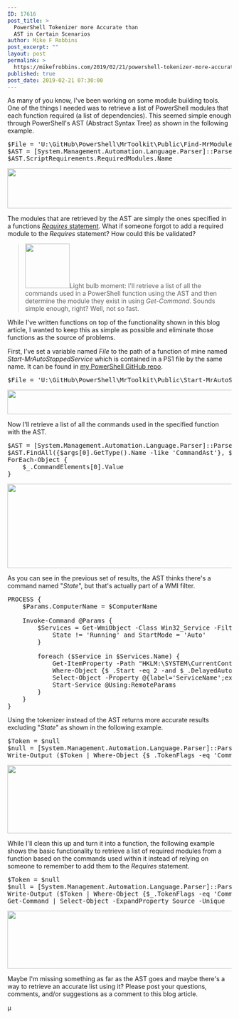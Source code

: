 ```yaml
---
ID: 17616
post_title: >
  PowerShell Tokenizer more Accurate than
  AST in Certain Scenarios
author: Mike F Robbins
post_excerpt: ""
layout: post
permalink: >
  https://mikefrobbins.com/2019/02/21/powershell-tokenizer-more-accurate-than-ast-in-certain-scenarios/
published: true
post_date: 2019-02-21 07:30:00
---
```

As many of you know, I've been working on some module building tools. One of the things I needed was to retrieve a list of PowerShell modules that each function required (a list of dependencies). This seemed simple enough through PowerShell's AST (Abstract Syntax Tree) as shown in the following example.
<pre class="lang:ps decode:true ">$File = 'U:\GitHub\PowerShell\MrToolkit\Public\Find-MrModuleUpdate.ps1'
$AST = [System.Management.Automation.Language.Parser]::ParseFile($File, [ref]$null, [ref]$null)
$AST.ScriptRequirements.RequiredModules.Name</pre>
<a href="https://mikefrobbins.com/wp-content/uploads/2019/02/ast-vs-tokenizer3a.jpg"><img class="alignnone size-full wp-image-17620" src="https://mikefrobbins.com/wp-content/uploads/2019/02/ast-vs-tokenizer3a.jpg" alt="" width="859" height="90" /></a>

The modules that are retrieved by the AST are simply the ones specified in a functions <a href="https://docs.microsoft.com/en-us/powershell/module/microsoft.powershell.core/about/about_requires" target="_blank" rel="noopener"><em>Requires</em> statement</a>. What if someone forgot to add a required module to the <em>Requires</em> statement? How could this be validated?
<blockquote><a href="https://mikefrobbins.com/wp-content/uploads/2019/02/lightbulb100.jpg"><img class="alignleft size-full wp-image-17634" src="https://mikefrobbins.com/wp-content/uploads/2019/02/lightbulb100.jpg" alt="" width="100" height="100" /></a>Light bulb moment: I'll retrieve a list of all the commands used in a PowerShell function using the AST and then determine the module they exist in using <em>Get-Command</em>. Sounds simple enough, right? Well, not so fast.</blockquote>
While I've written functions on top of the functionality shown in this blog article, I wanted to keep this as simple as possible and eliminate those functions as the source of problems.

First, I've set a variable named <em>File</em> to the path of a function of mine named <em>Start-MrAutoStoppedService</em> which is contained in a PS1 file by the same name. It can be found in <a href="https://github.com/mikefrobbins/PowerShell" target="_blank" rel="noopener">my PowerShell GitHub repo</a>.
<pre class="lang:ps decode:true ">$File = 'U:\GitHub\PowerShell\MrToolkit\Public\Start-MrAutoStoppedService.ps1'</pre>
<a href="https://mikefrobbins.com/wp-content/uploads/2019/02/ast-vs-tokenizer4a.jpg"><img class="alignnone size-full wp-image-17622" src="https://mikefrobbins.com/wp-content/uploads/2019/02/ast-vs-tokenizer4a.jpg" alt="" width="859" height="55" /></a>

Now I'll retrieve a list of all the commands used in the specified function with the AST.
<pre class="lang:ps decode:true ">$AST = [System.Management.Automation.Language.Parser]::ParseFile($File, [ref]$null, [ref]$null)
$AST.FindAll({$args[0].GetType().Name -like 'CommandAst'}, $true) |
ForEach-Object {
    $_.CommandElements[0].Value
}</pre>
<a href="https://mikefrobbins.com/wp-content/uploads/2019/02/ast-vs-tokenizer1a.jpg"><img class="alignnone size-full wp-image-17617" src="https://mikefrobbins.com/wp-content/uploads/2019/02/ast-vs-tokenizer1a.jpg" alt="" width="859" height="189" /></a>

As you can see in the previous set of results, the AST thinks there's a command named "<em>State</em>", but that's actually part of a WMI filter.
<pre class="lang:ps mark:6 decode:true">PROCESS {
    $Params.ComputerName = $ComputerName

    Invoke-Command @Params {            
        $Services = Get-WmiObject -Class Win32_Service -Filter {
            State != 'Running' and StartMode = 'Auto'
        }
            
        foreach ($Service in $Services.Name) {
            Get-ItemProperty -Path "HKLM:\SYSTEM\CurrentControlSet\Services\$Service" |
            Where-Object {$_.Start -eq 2 -and $_.DelayedAutoStart -ne 1} |
            Select-Object -Property @{label='ServiceName';expression={$_.PSChildName}} |
            Start-Service @Using:RemoteParams
        }            
    }
}</pre>
Using the tokenizer instead of the AST returns more accurate results excluding "<em>State</em>" as shown in the following example.
<pre class="lang:ps decode:true ">$Token = $null
$null = [System.Management.Automation.Language.Parser]::ParseFile($File, [ref]$Token, [ref]$null)
Write-Output ($Token | Where-Object {$_.TokenFlags -eq 'CommandName'}).Value</pre>
<a href="https://mikefrobbins.com/wp-content/uploads/2019/02/ast-vs-tokenizer2a.jpg"><img class="alignnone size-full wp-image-17618" src="https://mikefrobbins.com/wp-content/uploads/2019/02/ast-vs-tokenizer2a.jpg" alt="" width="859" height="153" /></a>

While I'll clean this up and turn it into a function, the following example shows the basic functionality to retrieve a list of required modules from a function based on the commands used within it instead of relying on someone to remember to add them to the <em>Requires</em> statement.
<pre class="lang:ps decode:true ">$Token = $null
$null = [System.Management.Automation.Language.Parser]::ParseFile($File, [ref]$Token, [ref]$null)
Write-Output ($Token | Where-Object {$_.TokenFlags -eq 'CommandName'}).Value |
Get-Command | Select-Object -ExpandProperty Source -Unique</pre>
<a href="https://mikefrobbins.com/wp-content/uploads/2019/02/ast-vs-tokenizer5a.jpg"><img class="alignnone size-full wp-image-17624" src="https://mikefrobbins.com/wp-content/uploads/2019/02/ast-vs-tokenizer5a.jpg" alt="" width="859" height="130" /></a>

Maybe I'm missing something as far as the AST goes and maybe there's a way to retrieve an accurate list using it? Please post your questions, comments, and/or suggestions as a comment to this blog article.

µ